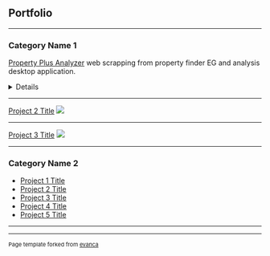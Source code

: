 ## Portfolio

---

### Category Name 1 

[Property Plus Analyzer](https://github.com/Ahmed-Ashraf-Khalil/Property-Plus-Analyzer)
web scrapping from property finder EG and analysis desktop application.

<details>
  
    <iframe src="https://github.com/Ahmed-Ashraf-Khalil/Property-Plus-Analyzer/assets/59618586/f34d71dd-53bf-4242-bd58-851d1a2883c1" frameborder="0" width="480" height="299" allowfullscreen="true" mozallowfullscreen="true" webkitallowfullscreen="true"></iframe>
  
    <div style="text-align: justify">This project is a wine recommender, based on user tastes, expressed either through other wines, or through description. It is therefore an NLP based machine learning solution. Unsupervised learning was used to clusterise 120K vectorised wine reviews. Using distance computing, nearest wines are found.</div>
    
</details>

---
[Project 2 Title](/pdf/sample_presentation.pdf)
<img src="images/dummy_thumbnail.jpg?raw=true"/>

---
[Project 3 Title](http://example.com/)
<img src="images/dummy_thumbnail.jpg?raw=true"/>

---

### Category Name 2

- [Project 1 Title](http://example.com/)
- [Project 2 Title](http://example.com/)
- [Project 3 Title](http://example.com/)
- [Project 4 Title](http://example.com/)
- [Project 5 Title](http://example.com/)

---




---
<p style="font-size:11px">Page template forked from <a href="https://github.com/evanca/quick-portfolio">evanca</a></p>
<!-- Remove above link if you don't want to attibute -->
